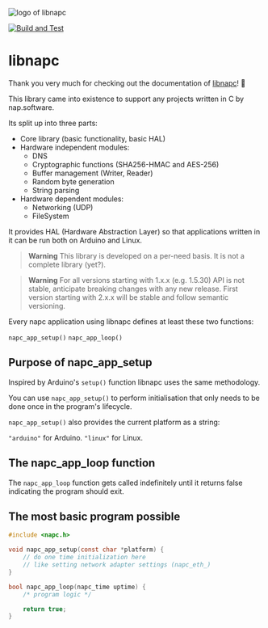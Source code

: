 ![logo of libnapc](https://static.nap-software.com/github/libnapc/logo.png?)

[![Build and Test](https://github.com/libnapc/libnapc/actions/workflows/main.yaml/badge.svg)](https://github.com/libnapc/libnapc/actions/workflows/main.yaml)

# libnapc

Thank you very much for checking out the documentation of [libnapc](https://libnapc.nap-software.com/)! 🎉

This library came into existence to support any projects written in C by nap.software.

Its split up into three parts:

- Core library (basic functionality, basic HAL)
- Hardware independent modules:
  - DNS
  - Cryptographic functions (SHA256-HMAC and AES-256)
  - Buffer management (Writer, Reader)
  - Random byte generation
  - String parsing
- Hardware dependent modules:
  - Networking (UDP)
  - FileSystem

It provides HAL (Hardware Abstraction Layer) so that applications written in it can be run both on Arduino and Linux.

> **Warning**
> This library is developed on a per-need basis. It is not a complete library (yet?).

> **Warning**
> For all versions starting with 1.x.x (e.g. 1.5.30) API is not stable, anticipate breaking changes with any new release.
> First version starting with 2.x.x will be stable and follow semantic versioning.

Every napc application using libnapc defines at least these two functions:

`napc_app_setup()`
`napc_app_loop()`

## Purpose of napc_app_setup
Inspired by Arduino's `setup()` function libnapc uses the same methodology.

You can use `napc_app_setup()` to perform initialisation that only needs to be done once in the program's lifecycle.

`napc_app_setup()` also provides the current platform as a string:

`"arduino"` for Arduino.
`"linux"` for Linux.

## The napc_app_loop function
The `napc_app_loop` function gets called indefinitely until it returns false indicating the program should exit.

## The most basic program possible

```c
#include <napc.h>

void napc_app_setup(const char *platform) {
	// do one time initialization here
	// like setting network adapter settings (napc_eth_)
}

bool napc_app_loop(napc_time uptime) {
	/* program logic */

	return true;
}
```
